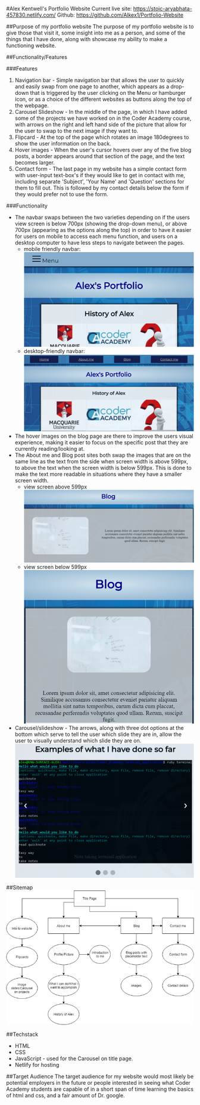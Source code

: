 #Alex Kentwell's Portfolio Website
Current live site: https://stoic-aryabhata-457830.netlify.com/
Github: https://github.com/Alkex1/Portfolio-Website

##Purpose of my portfolio website
The purpose of my portfolio website is to give those that visit it, some insight into me as a person, and some of the things that I have done, along with showcase my ability to make a functioning website.

##Functionality/Features

###Features
1. Navigation bar - Simple navigation bar that allows the user to quickly and easily swap from one page to another, which appears as a drop-down that is triggered by the user clicking on the Menu or hamburger icon, or as a choice of the different websites as buttons along the top of the webpage.
2. Carousel Slideshow -  In the middle of the page, in which I have added some of the projects we have worked on in the Coder Academy course, with arrows on the right and left hand side of the picture that allow for the user to swap to the next image if they want to.
3. Flipcard -  At the top of the page which rotates an image 180degrees to show the user information on the back.
4. Hover images - When the user's cursor hovers over any of the five blog posts, a border appears around that section of the page, and the text becomes larger.
5. Contact form - The last page in my website has a simple contact form with user-input text-box's if they would like to get in contact with me, including separate 'Subject', 'Your Name' and 'Question' sections for them to fill out. This is followed by my contact details below the form if they would prefer not to use the form.

###Functionality
* The navbar swaps between the two varieties depending on if the users view screen is below 700px (showing the drop-down menu), or above 700px (appearing as the options along the top) in order to have it easier for users on mobile to access each menu function, and users on a desktop computer to have less steps to navigate between the pages.
    - mobile friendly navbar:
![#short-menu-navbar.png](./pictures/short-menu-navbar.png)
    - desktop-friendly navbar:
![#extended-navbar.png](./pictures/extended-navbar.png)
* The hover images on the blog page are there to improve the users visual experience, making it easier to focus on the specific post that they are currently reading/looking at.
* The About me and Blog post sites both swap the images that are on the same line as the text from the side when screen width is above 599px, to above the text when the screen width is below 599px. This is done to make the text more readable in situations where they have a smaller screen width.
    - view screen above 599px
    ![#blogpic-onside.png](./pictures/blogpic-onside.png)
    - view screen below 599px
    ![#blogpic-ontop.png](./pictures/blogpic-ontop.png)
* Carousel/slideshow - The arrows, along with three dot options at the bottom which serve to tell the user which slide they are in, allow the user to visually understand which slide they are on.
![#slide-carousel.png](./pictures/slide-carousel.png)

##Sitemap
![#Alex-Portfolio-Sitemap.png](./Alex-Portfolio-Sitemap.png)

##Techstack
* HTML
* CSS
* JavaScript - used for the Carousel on title page.
* Netlify for hosting

##Target Audience
The target audience for my website would most likely be potential employers in the future or people interested in seeing what Coder Academy students are capable of in a short span of time learning the basics of html and css, and a fair amount of Dr. google.